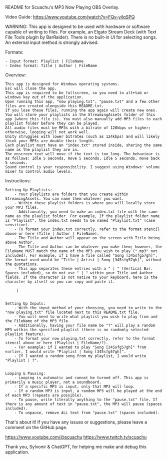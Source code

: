 README for Scuachu's MP3 Now Playing OBS Overlay.

Video Guide: https://www.youtube.com/watch?v=FQv-yiIqSPQ

WARNING: This app is designed to be used with hardware or software capable of writing to files. For example, an Elgato Stream Deck (with Text File Tools plugin by BarRaider). There is no built-in UI for selecting songs. An external input method is strongly advised.


Formats:

	- Input format: Playlist | FileName
	- Index format: Title | Author | FileName


Overview:

	This app is designed for Windows operating systems.
	Esc will close the app.
	This app is required to be fullscreen, so you need to alt+tab or windows key out of the application.
	Upon running this app, "now playing.txt", "pause.txt" and a few other files are created alongside this README.txt.
	If you lose these files, running the app again will create new ones.
	You will store your playlists in the StreamingAssets folder of this app (where this file is). You must also manually add MP3 files to each playlist folder before they can be played.
	All audio files must be MP3s with a bitrate of 128kbps or higher; otherwise, looping will not work well.
	Unity struggles with lower bitrates (such as 124kbps) and will likely think your MP3s are double their length.
	Each playlist must have an "index.txt" stored inside, sharing the same name as the playlist they are in.
	The onscreen text will move if the text is too long. The behaviour is as follows: Idle 5 seconds, move 5 seconds, Idle 5 seconds, move back 5 seconds.
	Sound control is your responsibility. I suggest using Windows' volume mixer to control audio levels.


Instructions:

	Setting Up Playlists:
		- Your playlists are folders that you create within StreamingAssets. You can name them whatever you want.
		- Within these playlist folders is where you will locally store your MP3 files.
		- Additionally, you need to make an index.txt file with the same name as the playlist folder. For example, If the playlist folder name is "Playlist", the index.txt needs to be named "Playlist.txt" (case sensitive).
		- To format your index.txt correctly, refer to the format stencil above or here (Title | Author | FileName).
		- The Title and Author will appear on the screen with Title being above Author.
		- The Title and Author can be whatever you make them; however, the FileName MUST match the name of the MP3 you wish to play (".mp3" not included). For example, if I have a file called "Song [345sfg57gh]", the format used would be "Title | Artist | Song [345sfg57gh]", without the quotations.
		- This app separates these entries with a " | " (Vertical Bar. Spaces included), so do not use " | " within your Title and Author fields. If the character is not native to your keyboard, here is the character by itself so you can copy and paste it.

		 | 


	Setting Up Inputs:
		- With the input method of your choosing, you need to write to the "now playing.txt" file located next to this README.txt file.
		- You will need to write what playlist you wish to play from and the FileName of the MP3 file.
		- Additionally, having your file name be "?" will play a random MP3 within the specified playlist (there is no randomly selected playlist feature).
		- To format your now playing.txt correctly, refer to the format stencil above or here (Playlist | FileName/?).
		- For example: if I wanted to play "Song [345sfg57gh]" from earlier, I would write "Playlist | Song [345sfg57gh]".
		- If I wanted a random song from my playlist, I would write "Playlist | ?".


	Looping & Pausing:
		- Looping is automatic and cannot be turned off. This app is primarily a music player, not a soundboard.
		- If a specific MP3 is input, only that MP3 will loop.
		- If a random MP3 is input, a random MP3 will be played at the end of each MP3 (repeats are possible).
		- To pause, write literally anything to the "pause.txt" file. If there is any amount of text in "pause.txt", the MP3 will pause (spaces included).
		- To unpause, remove ALL text from "pause.txt" (spaces included).


That's about it! If you have any issues or suggestions, please leave a comment on the GitHub page.


https://www.youtube.com/@scuachu
https://www.twitch.tv/scuachu


Thank you, Sylvonir & ChatGPT, for helping me make and debug this application.
